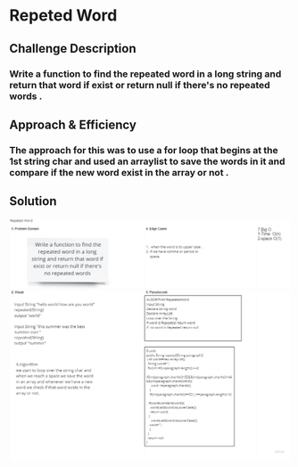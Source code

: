 # Repeted Word

## Challenge Description

### Write a function to find the repeated word in a long string and return that word if exist or return null if there's no repeated words .

## Approach & Efficiency

### The approach for this was to use a for loop that begins at the 1st string char and used an arraylist to save the words in it and compare if the new word exist in the array or not .

## Solution

![Insertion Sort](../assets/repetedword.jpg)
